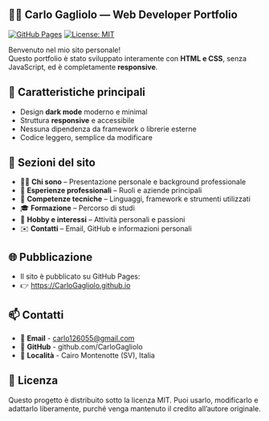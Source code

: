 ## 🧑‍💻 Carlo Gagliolo — Web Developer Portfolio

[![GitHub Pages](https://img.shields.io/badge/GitHub%20Pages-online-brightgreen)](https://CarloGagliolo.github.io)
[![License: MIT](https://img.shields.io/badge/License-MIT-blue.svg)](LICENSE)

Benvenuto nel mio sito personale!  
Questo portfolio è stato sviluppato interamente con **HTML e CSS**, senza JavaScript, ed è completamente **responsive**.  


## 🚀 **Caratteristiche principali**
- Design **dark mode** moderno e minimal  
- Struttura **responsive** e accessibile  
- Nessuna dipendenza da framework o librerie esterne  
- Codice leggero, semplice da modificare  


## 🧱 **Sezioni del sito**
- 👨‍💻 **Chi sono** – Presentazione personale e background professionale  
- 💼 **Esperienze professionali** – Ruoli e aziende principali  
- 🧠 **Competenze tecniche** – Linguaggi, framework e strumenti utilizzati  
- 🎓 **Formazione** – Percorso di studi  
- 🎸 **Hobby e interessi** – Attività personali e passioni  
- ✉️ **Contatti** – Email, GitHub e informazioni personali  


## 🌐 **Pubblicazione**
- Il sito è pubblicato su GitHub Pages:
- 👉 https://CarloGagliolo.github.io


## 📫 **Contatti**
- 📧 **Email** - carlo126055@gmail.com
- 💼 **GitHub** - github.com/CarloGagliolo
- 📍 **Località** - Cairo Montenotte (SV), Italia


## 📝 **Licenza**
Questo progetto è distribuito sotto la licenza MIT.
Puoi usarlo, modificarlo e adattarlo liberamente, purché venga mantenuto il credito all’autore originale.
